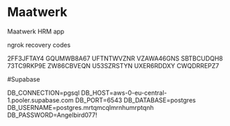 # Maatwerk
Maatwerk HRM app


ngrok recovery codes

2FF3JFTAY4
GQUMWB8A67
UFTNTWVZNR
VZAWA46GNS
SBTBCUDQH8
73TC9RKP9E
ZW86CBVEQN
U53SZRSTYN
UXER6RDDXY
CWQDRREPZ7


#Supabase 

DB_CONNECTION=pgsql
DB_HOST=aws-0-eu-central-1.pooler.supabase.com
DB_PORT=6543
DB_DATABASE=postgres
DB_USERNAME=postgres.mrtqmcqlmrnhumrptqnh
DB_PASSWORD=Angelbird077!
